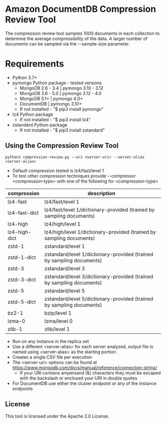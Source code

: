 # Amazon DocumentDB Compression Review Tool

The compression review tool samples 1000 documents in each collection to determine the average compressibility of the data. A larger number of documents can be sampled via the --sample-size parameter. 

# Requirements
 - Python 3.7+
 - pymongo Python package - tested versions
   - MongoDB 2.6 - 3.4 | pymongo 3.10 - 3.12
   - MongoDB 3.6 - 5.0 | pymongo 3.12 - 4.0
   - MongoDB 5.1+      | pymongo 4.0+
   - DocumentDB        | pymongo 3.10+
   - If not installed - "$ pip3 install pymongo"
 - lz4 Python package
   - If not installed - "$ pip3 install lz4"
 - zstandard Python package
   - If not installed - "$ pip3 install zstandard"

## Using the Compression Review Tool
`python3 compression-review.py --uri <server-uri> --server-alias <server-alias>`

- Default compression tested is lz4/fast/level 1
- To test other compression techniques provide --compressor \<compression-type> with one of the following for \<compression-type>

| compression | description |
| ----------- | ----------- |
| lz4-fast | lz4/fast/level 1 |
| lz4-fast-dict | lz4/fast/level 1/dictionary-provided (trained by sampling documents) |
| lz4-high | lz4/high/level 1 |
| lz4-high-dict | lz4/high/level 1/dictionary-provided (trained by sampling documents) |
| zstd-1 | zstandard/level 1 |
| zstd-1-dict | zstandard/level 1/dictionary-provided (trained by sampling documents) |
| zstd-3 | zstandard/level 3 |
| zstd-3-dict | zstandard/level 3/dictionary-provided (trained by sampling documents) |
| zstd-5 | zstandard/level 5 |
| zstd-5-dict | zstandard/level 5/dictionary-provided (trained by sampling documents) |
| bz2-1 | bzip/level 1 |
| lzma-0 | lzma/level 0 |
| zlib-1 | zlib/level 1 |

- Run on any instance in the replica set
- Use a different \<server-alias> for each server analyzed, output file is named using \<server-alias> as the starting portion
- Creates a single CSV file per execution
- The \<server-uri> options can be found at https://www.mongodb.com/docs/manual/reference/connection-string/ 
  - If your URI contains ampersand (&) characters they must be escaped with the backslash or enclosed your URI in double quotes
- For DocumentDB use either the cluster endpoint or any of the instance endpoints

## License
This tool is licensed under the Apache 2.0 License. 
